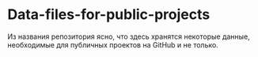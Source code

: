 # Data-files-for-public-projects

Из названия репозитория ясно, что здесь хранятся некоторые данные, необходимые для публичных проектов на GitHub и не только.
